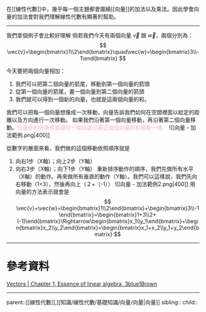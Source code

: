 在[[線性代數]]中，幾乎每一個主題都會圍繞[[向量]]的加法以及乘法。因此學會向量的加法會對我們理解線性代數有顯著的幫助。
- - -
我們拿個例子會比較好理解
倘若我們今天有兩個向量 $\vec{v}$ 跟 $\vec{w}$，兩個分別為：
$$
\vec{v}=\begin{bmatrix}1\\2\end{bmatrix}\quad\vec{w}=\begin{bmatrix}3\\-1\end{bmatrix}
$$

今天要把兩個向量相加：
1. 我們可以把第二個向量的箭尾，移動到第一個向量的箭頭
2. 從第一個向量的箭尾，畫一個向量到第二個向量的箭頭
3. 我們就可以得到一個新的向量，也就是這兩個向量的和。

我們可以把每一個向量想像成一次移動，向量告訴我們如何在空間裡面以給定的距離以及方向進行一次移動。
如果我們沿著第一個向量移動，再沿著第二個向量移動。<font color=ffb3c6>他最終的效果其實跟你一開始就沿著這兩個向量的和移動一樣。</font>
![[向量 - 加法範例.png|400]]

從數字的層面來看，我們做的這個移動依照順序就是
1. 向右1步（X軸）；向上2步（Y軸）
2. 向右3步（X軸）；向下1步（Y軸）
重新排序動作的順序，我們先做所有水平（X軸）的動作。再來做所有垂直的動作（Y軸）。我們可以這樣說，我們先向右移動（1+3），然後再向上（２+（-1））
![[向量 - 加法範例2.png|400]]
用向量的方法表示就會是
$$
\vec{v}+\vec{w}=\begin{bmatrix}1\\2\end{bmatrix}+\begin{bmatrix}3\\-1\end{bmatrix}=\begin{bmatrix}1+3\\2+(-1)\end{bmatrix}\Rightarrow\begin{bmatrix}x_1\\y_1\end{bmatrix}+\begin{bmatrix}x_2\\y_2\end{bmatrix}=\begin{bmatrix}x_1+x_2\\y_1+y_2\end{bmatrix}
$$
- - -
# 參考資料
[Vectors | Chapter 1, Essence of linear algebra, 3blue1Brown](https://youtu.be/fNk_zzaMoSs?si=85Hj1NIse1pMb0-2&t=276)

- - -
parent::[[線性代數]],[[知識/線性代數/基礎知識/向量/向量|向量]]
sibling::
child::